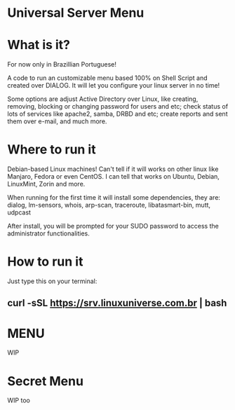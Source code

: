# Universal Server Menu

# What is it?

For now only in Brazillian Portuguese!

A code to run an customizable menu based 100% on Shell Script and created over DIALOG.
It will let you configure your linux server in no time!

Some options are adjust Active Directory over Linux, like creating, removing, blocking or changing password for users and etc; check status of lots of services like apache2, samba, DRBD and etc; create reports and sent them over e-mail, and much more.

# Where to run it

Debian-based Linux machines!
Can't tell if it will works on other linux like Manjaro, Fedora or even CentOS.
I can tell that works on Ubuntu, Debian, LinuxMint, Zorin and more.

When running for the first time it will install some dependencies, they are:
dialog, lm-sensors, whois, arp-scan, traceroute, libatasmart-bin, mutt, udpcast

After install, you will be prompted for your SUDO password to access the administrator functionalities.

# How to run it

Just type this on your terminal:

## curl -sSL https://srv.linuxuniverse.com.br | bash

# MENU

WIP

# Secret Menu

WIP too
